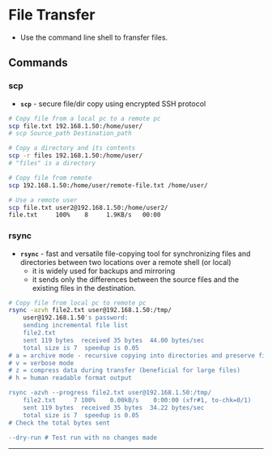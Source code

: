 # File Transfer

- Use the command line shell to fransfer files.

## Commands

### scp

- **`scp`** - secure file/dir copy using encrypted SSH protocol

```bash
# Copy file from a local pc to a remote pc
scp file.txt 192.168.1.50:/home/user/
# scp Source_path Destination_path

# Copy a directory and its contents
scp -r files 192.168.1.50:/home/user/
# "files" is a directory

# Copy file from remote
scp 192.168.1.50:/home/user/remote-file.txt /home/user/

# Use a remote user
scp file.txt user2@192.168.1.50:/home/user2/
file.txt     100%    8     1.9KB/s   00:00
```

### rsync

- **`rsync`** - fast and versatile file-copying tool for synchronizing files and directories between two locations over a remote shell (or local)
  - it is widely used for backups and mirroring
  - it sends only the differences between the source files and the existing files in the destination.


```bash
# Copy file from local pc to remote pc
rsync -azvh file2.txt user@192.168.1.50:/tmp/
    user@192.168.1.50's password: 
    sending incremental file list
    file2.txt
    sent 119 bytes  received 35 bytes  44.00 bytes/sec
    total size is 7  speedup is 0.05
# a = archive mode - recursive copying into directories and preserve files user permissions and ownership
# v = verbose mode
# z = compress data during transfer (beneficial for large files)
# h = human readable format output

rsync -azvh --progress file2.txt user@192.168.1.50:/tmp/
    file2.txt     7 100%    0.00kB/s    0:00:00 (xfr#1, to-chk=0/1)
    sent 119 bytes  received 35 bytes  34.22 bytes/sec
    total size is 7  speedup is 0.05
# Check the total bytes sent

--dry-run # Test run with no changes made
```

------

